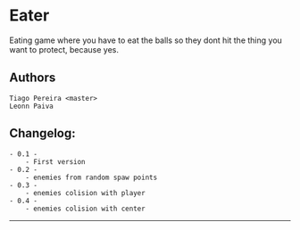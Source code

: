 Eater 
==========
Eating game where you have to eat the balls so they dont hit the thing you want to protect, because yes.

Authors
-------
	Tiago Pereira <master>
	Leonn Paiva

Changelog:
----------
	- 0.1 -
		- First version
	- 0.2 -
		- enemies from random spaw points
	- 0.3 -
		- enemies colision with player
	- 0.4 -
		- enemies colision with center
	
---------
